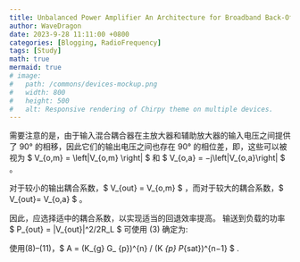 ```yaml
---
title: Unbalanced Power Amplifier An Architecture for Broadband Back-Off Efficiency Enhancement
author: WaveDragon
date: 2023-9-28 11:11:00 +0800
categories: [Blogging, RadioFrequency]
tags: [Study]
math: true
mermaid: true
# image:
#   path: /commons/devices-mockup.png
#   width: 800
#   height: 500
#   alt: Responsive rendering of Chirpy theme on multiple devices.
---
```


需要注意的是，由于输入混合耦合器在主放大器和辅助放大器的输入电压之间提供了 90° 的相移，因此它们的输出电压之间也存在 90° 的相位差，即，这些可以被视为 $ V_{o,m} = \left|V_{o,m} \right| $ 和 $ V_{o,a} = −j\left|V_{o,a}\right| $ 。

对于较小的输出耦合系数，$ V_{out} =  V_{o,m} $ ，而对于较大的耦合系数，$ V_{out}= V_{o,a} $ 。 

因此，应选择适中的耦合系数，以实现适当的回退效率提高。 输送到负载的功率 $ P_{out} = |V_{out}|^2/2R_L $ 可使用 (3) 确定为:


使用(8)–(11)，$ A = (K_{g} G_ {p})^{n} / (K _{p} P_{sat})^{n−1} $ .